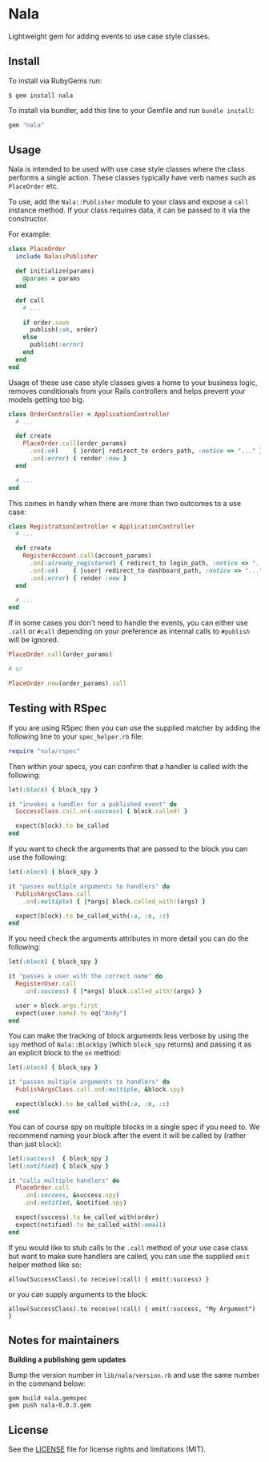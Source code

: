 # Nala

Lightweight gem for adding events to use case style classes.

## Install

To install via RubyGems run:

```
$ gem install nala
```

To install via bundler, add this line to your Gemfile and run `bundle install`:

```ruby
gem "nala"
```

## Usage

Nala is intended to be used with use case style classes where the class performs
a single action. These classes typically have verb names such as `PlaceOrder`
etc.

To use, add the `Nala::Publisher` module to your class and expose a `call`
instance method. If your class requires data, it can be passed to it via the
constructor.

For example:

```ruby
class PlaceOrder
  include Nala::Publisher

  def initialize(params)
    @params = params
  end

  def call
    # ...

    if order.save
      publish(:ok, order)
    else
      publish(:error)
    end
  end
end
```

Usage of these use case style classes gives a home to your business logic,
removes conditionals from your Rails controllers and helps prevent your models
getting too big.

```ruby
class OrderController < ApplicationController
  # ...

  def create
    PlaceOrder.call(order_params)
      .on(:ok)    { |order| redirect_to orders_path, :notice => "..." }
      .on(:error) { render :new }
  end

  # ...
end
```

This comes in handy when there are more than two outcomes to a use case:

```ruby
class RegistrationController < ApplicationController
  # ...

  def create
    RegisterAccount.call(account_params)
      .on(:already_registered) { redirect_to login_path, :notice => "..." }
      .on(:ok)    { |user| redirect_to dashboard_path, :notice => "..." }
      .on(:error) { render :new }
  end

  # ...
end
```

If in some cases you don't need to handle the events, you can either use `.call` or `#call` depending on your preference as internal calls to `#publish` will be ignored.

```ruby
PlaceOrder.call(order_params)

# or

PlaceOrder.new(order_params).call
```

## Testing with RSpec

If you are using RSpec then you can use the supplied matcher by adding the
following line to your `spec_helper.rb` file:

```ruby
require "nala/rspec"
```

Then within your specs, you can confirm that a handler is called with the
following:

```ruby
let(:block) { block_spy }

it "invokes a handler for a published event" do
  SuccessClass.call.on(:success) { block.called! }

  expect(block).to be_called
end
```

If you want to check the arguments that are passed to the block you can use the
following:

```ruby
let(:block) { block_spy }

it "passes multiple arguments to handlers" do
  PublishArgsClass.call
    .on(:multiple) { |*args| block.called_with!(args) }

  expect(block).to be_called_with(:a, :b, :c)
end
```

If you need check the arguments attributes in more detail you can do the
following:

```ruby
let(:block) { block_spy }

it "passes a user with the correct name" do
  RegisterUser.call
    .on(:success) { |*args| block.called_with!(args) }

  user = block.args.first
  expect(user.name).to eq("Andy")
end
```

You can make the tracking of block arguments less verbose by using the `spy`
method of `Nala::BlockSpy` (which `block_spy` returns) and passing it as an explicit block to the `on` method:

```ruby
let(:block) { block_spy }

it "passes multiple arguments to handlers" do
  PublishArgsClass.call.on(:multiple, &block.spy)

  expect(block).to be_called_with(:a, :b, :c)
end
```

You can of course spy on multiple blocks in a single spec if you need to. We
recommend naming your block after the event it will be called by (rather than
just `block`):

```ruby
let(:success)  { block_spy }
let(:notified) { block_spy }

it "calls multiple handlers" do
  PlaceOrder.call
    .on(:success, &success.spy)
    .on(:notified, &notified.spy)

  expect(success).to be_called_with(order)
  expect(notified).to be_called_with(:email)
end
```

If you would like to stub calls to the `.call` method of your use case class but want to make sure handlers are called, you can use the supplied `emit` helper method like so:

```
allow(SuccessClass).to receive(:call) { emit(:success) }
```

or you can supply arguments to the block:

```
allow(SuccessClass).to receive(:call) { emit(:success, "My Argument") }
```

## Notes for maintainers

**Building a publishing gem updates**

Bump the version number in `lib/nala/version.rb` and use the same number in the
command below:

```
gem build nala.gemspec
gem push nala-0.0.3.gem
```

## License

See the [LICENSE](LICENSE.txt) file for license rights and limitations (MIT).
